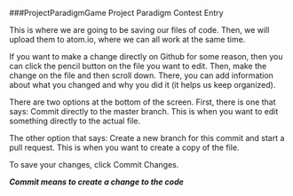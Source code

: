 ###ProjectParadigmGame
Project Paradigm Contest Entry

This is where we are going to be saving our files of code.
Then, we will upload them to atom.io, where we can all work at the same time.


If you want to make a change directly on Github for some reason, then you can click the pencil button on the file you want to edit.
Then, make the change on the file and then scroll down.
There, you can add information about what you changed and why you did it (it helps us keep organized).


There are two options at the bottom of the screen.
First, there is one that says: Commit directly to the master branch.
This is when you want to edit something directly to the actual file.

The other option that says:  Create a new branch for this commit and start a pull request.
This is when you want to create a copy of the file.

To save your changes, click Commit Changes.

***Commit means to create a change to the code***
